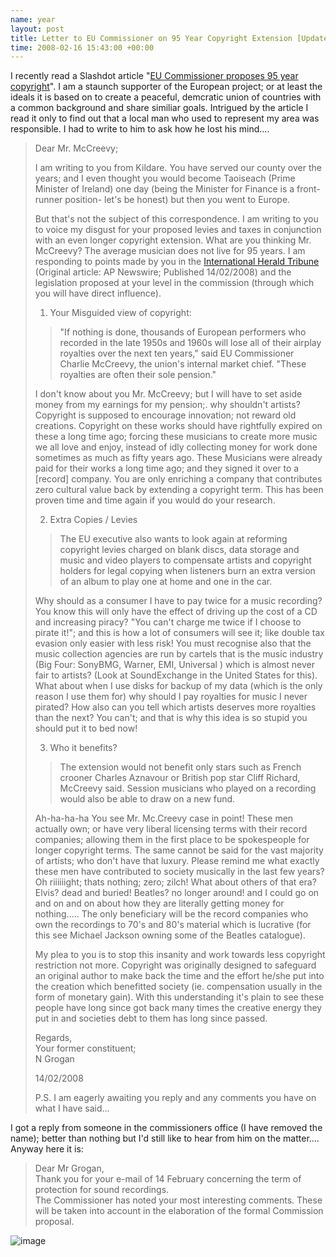 ```yaml
--- 
name: year 
layout: post 
title: Letter to EU Commissioner on 95 Year Copyright Extension [Updated] 
time: 2008-02-16 15:43:00 +00:00 
---
```

 
I recently read a Slashdot article "[EU Commissioner proposes 95 year
copyright](http://slashdot.org/article.pl?sid=08/02/14/1626228)". I am a
staunch supporter of the European project; or at least the ideals it is
based on to create a peaceful, demcratic union of countries with a
common background and share similiar goals. Intrigued by the article I
read it only to find out that a local man who used to represent my area
was responsible. I had to write to him to ask how he lost his mind....  
  
> Dear Mr. McCreevy;  
>   
> I am writing to you from Kildare. You have served our county over the
> years; and I even thought you would become Taoiseach (Prime Minister
> of Ireland) one day (being the Minister for Finance is a front-runner
> position- let's be honest) but then you went to Europe.  
>   
> But that's not the subject of this correspondence. I am writing to you
> to voice my disgust for your proposed levies and taxes in conjunction
> with an even longer copyright extension. What are you thinking Mr.
> McCreevy? The average musician does not live for 95 years. I am
> responding to points made by you in the [International Herald
> Tribune](http://www.iht.com/articles/ap/2008/02/14/business/EU-FIN-EU-Music-Royalties.php)
> (Original article: AP Newswire; Published 14/02/2008) and the
> legislation proposed at your level in the commission (through which
> you will have direct influence).  
>   
> 1. Your Misguided view of copyright:  
> > "If nothing is done, thousands of European performers who recorded
> > in the late 1950s and 1960s will lose all of their airplay royalties
> > over the next ten years," said EU Commissioner Charlie McCreevy, the
> > union's internal market chief. "These royalties are often their sole
> > pension."
>
> I don't know about you Mr. McCreevy; but I will have to set aside
> money from my earnings for my pension;. why shouldn't artists?
> Copyright is supposed to encourage innovation; not reward old
> creations. Copyright on these works should have rightfully expired on
> these a long time ago; forcing these musicians to create more music we
> all love and enjoy, instead of idly collecting money for work done
> sometimes as much as fifty years ago. These Musicians were already
> paid for their works a long time ago; and they signed it over to a
> [record] company. You are only enriching a company that contributes
> zero cultural value back by extending a copyright term. This has been
> proven time and time again if you would do your research.  
>   
> 2. Extra Copies / Levies  
> > The EU executive also wants to look again at reforming copyright
> > levies charged on blank discs, data storage and music and video
> > players to compensate artists and copyright holders for legal
> > copying when listeners burn an extra version of an album to play one
> > at home and one in the car.
>
>   
> Why should as a consumer I have to pay twice for a music recording?
> You know this will only have the effect of driving up the cost of a CD
> and increasing piracy? "You can't charge me twice if I choose to
> pirate it!"; and this is how a lot of consumers will see it; like
> double tax evasion only easier with less risk! You must recognise also
> that the music collection agencies are run by cartels that is the
> music industry (Big Four: SonyBMG, Warner, EMI, Universal ) which is
> almost never fair to artists? (Look at SoundExchange in the United
> States for this). What about when I use disks for backup of my data
> (which is the only reason I use them for) why should I pay royalties
> for music I never pirated? How also can you tell which artists
> deserves more royalties than the next? You can't; and that is why this
> idea is so stupid you should put it to bed now!  
>   
> 3. Who it benefits?  
>   
> > The extension would not benefit only stars such as French crooner
> > Charles Aznavour or British pop star Cliff Richard, McCreevy said.
> > Session musicians who played on a recording would also be able to
> > draw on a new fund.
>
>   
> Ah-ha-ha-ha You see Mr. Mc.Creevy case in point! These men actually
> own; or have very liberal licensing terms with their record companies;
> allowing them in the first place to be spokespeople for longer
> copyright terms. The same cannot be said for the vast majority of
> artists; who don't have that luxury. Please remind me what exactly
> these men have contributed to society musically in the last few years?
> Oh riiiiiight; thats nothing; zero; zilch! What about others of that
> era? Elvis? dead and buried! Beatles? no longer around! and I could go
> on and on and on about how they are literally getting money for
> nothing..... The only beneficiary will be the record companies who own
> the recordings to 70's and 80's material which is lucrative (for this
> see Michael Jackson owning some of the Beatles catalogue).  
>   
>   
> My plea to you is to stop this insanity and work towards less
> copyright restriction not more. Copyright was originally designed to
> safeguard an original author to make back the time and the effort
> he/she put into the creation which benefitted society (ie.
> compensation usually in the form of monetary gain). With this
> understanding it's plain to see these people have long since got back
> many times the creative energy they put in and societies debt to them
> has long since passed.  
>   
> Regards,  
> Your former constituent;  
> N Grogan  
>   
> 14/02/2008  
>   
>   
> P.S. I am eagerly awaiting you reply and any comments you have on what
> I have said...

I got a reply from someone in the commissioners office (I have removed
the name); better than nothing but I'd still like to hear from him on
the matter.... Anyway here it is:  
  
> Dear Mr Grogan,   
> Thank you for your e-mail of 14 February concerning the term of
> protection for sound recordings.   
> The Commissioner has noted your most interesting comments. These will
> be taken into account in the elaboration of the formal Commission
> proposal.

![image](https://blogger.googleusercontent.com/tracker/7231752728434532377-1048417072737153133?l=neil.grogan.ie)
